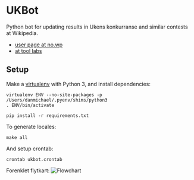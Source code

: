 UKBot
=====

Python bot for updating results in Ukens konkurranse and similar contests at Wikipedia.
* [user page at no.wp](//no.wikipedia.org/wiki/Bruker:UKBot)
* [at tool labs](//tools.wmflabs.org/ukbot/)

Setup
-----

Make a [virtualenv](http://www.virtualenv.org/) with Python 3,
and install dependencies:

	virtualenv ENV --no-site-packages -p /Users/danmichael/.pyenv/shims/python3
	. ENV/bin/activate

	pip install -r requirements.txt

To generate locales:

    make all

And setup crontab:

    crontab ukbot.crontab

Forenklet flytkart:
![Flowchart](https://github.com/danmichaelo/UKBot/raw/master/flowchart.png)


